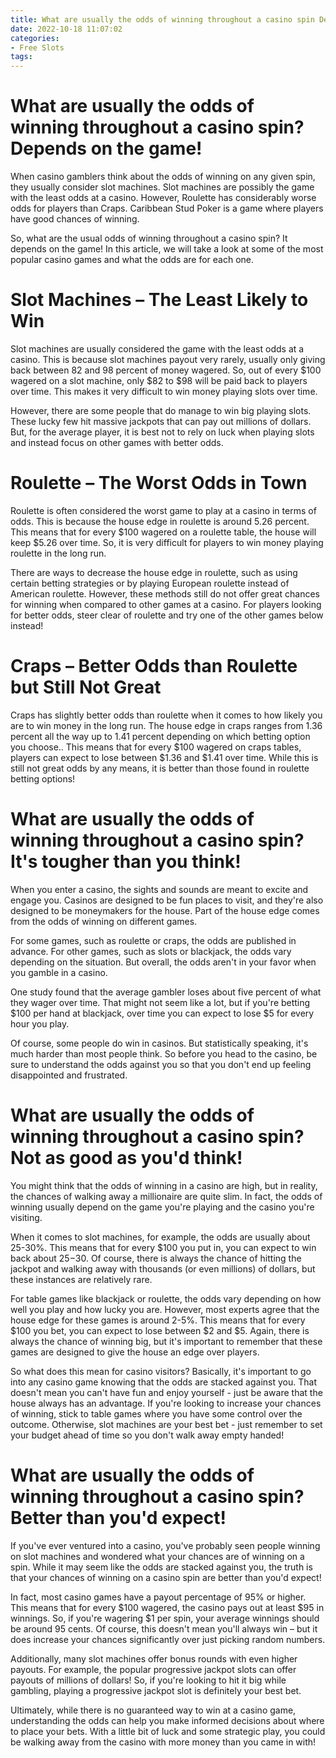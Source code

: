 ```yaml
---
title: What are usually the odds of winning throughout a casino spin Depends on the game!
date: 2022-10-18 11:07:02
categories:
- Free Slots
tags:
---
```



#  What are usually the odds of winning throughout a casino spin? Depends on the game!

When casino gamblers think about the odds of winning on any given spin, they usually consider slot machines. Slot machines are possibly the game with the least odds at a casino. However, Roulette has considerably worse odds for players than Craps. Caribbean Stud Poker is a game where players have good chances of winning.

So, what are the usual odds of winning throughout a casino spin? It depends on the game! In this article, we will take a look at some of the most popular casino games and what the odds are for each one.

#   Slot Machines – The Least Likely to Win

Slot machines are usually considered the game with the least odds at a casino. This is because slot machines payout very rarely, usually only giving back between 82 and 98 percent of money wagered. So, out of every $100 wagered on a slot machine, only $82 to $98 will be paid back to players over time. This makes it very difficult to win money playing slots over time.

However, there are some people that do manage to win big playing slots. These lucky few hit massive jackpots that can pay out millions of dollars. But, for the average player, it is best not to rely on luck when playing slots and instead focus on other games with better odds.

#   Roulette – The Worst Odds in Town

Roulette is often considered the worst game to play at a casino in terms of odds. This is because the house edge in roulette is around 5.26 percent. This means that for every $100 wagered on a roulette table, the house will keep $5.26 over time. So, it is very difficult for players to win money playing roulette in the long run.

There are ways to decrease the house edge in roulette, such as using certain betting strategies or by playing European roulette instead of American roulette. However, these methods still do not offer great chances for winning when compared to other games at a casino. For players looking for better odds, steer clear of roulette and try one of the other games below instead!

#   Craps – Better Odds than Roulette but Still Not Great

Craps has slightly better odds than roulette when it comes to how likely you are to win money in the long run. The house edge in craps ranges from 1.36 percent all the way up to 1.41 percent depending on which betting option you choose.. This means that for every $100 wagered on craps tables, players can expect to lose between $1.36 and $1.41 over time. While this is still not great odds by any means, it is better than those found in roulette betting options!

#  What are usually the odds of winning throughout a casino spin? It's tougher than you think!

When you enter a casino, the sights and sounds are meant to excite and engage you. Casinos are designed to be fun places to visit, and they're also designed to be moneymakers for the house. Part of the house edge comes from the odds of winning on different games.

For some games, such as roulette or craps, the odds are published in advance. For other games, such as slots or blackjack, the odds vary depending on the situation. But overall, the odds aren't in your favor when you gamble in a casino.

One study found that the average gambler loses about five percent of what they wager over time. That might not seem like a lot, but if you're betting $100 per hand at blackjack, over time you can expect to lose $5 for every hour you play.

Of course, some people do win in casinos. But statistically speaking, it's much harder than most people think. So before you head to the casino, be sure to understand the odds against you so that you don't end up feeling disappointed and frustrated.

#  What are usually the odds of winning throughout a casino spin? Not as good as you'd think!

You might think that the odds of winning in a casino are high, but in reality, the chances of walking away a millionaire are quite slim. In fact, the odds of winning usually depend on the game you're playing and the casino you're visiting.

When it comes to slot machines, for example, the odds are usually about 25-30%. This means that for every $100 you put in, you can expect to win back about $25-$30. Of course, there is always the chance of hitting the jackpot and walking away with thousands (or even millions) of dollars, but these instances are relatively rare.

For table games like blackjack or roulette, the odds vary depending on how well you play and how lucky you are. However, most experts agree that the house edge for these games is around 2-5%. This means that for every $100 you bet, you can expect to lose between $2 and $5. Again, there is always the chance of winning big, but it's important to remember that these games are designed to give the house an edge over players.

So what does this mean for casino visitors? Basically, it's important to go into any casino game knowing that the odds are stacked against you. That doesn't mean you can't have fun and enjoy yourself - just be aware that the house always has an advantage. If you're looking to increase your chances of winning, stick to table games where you have some control over the outcome. Otherwise, slot machines are your best bet - just remember to set your budget ahead of time so you don't walk away empty handed!

#  What are usually the odds of winning throughout a casino spin? Better than you'd expect!

If you've ever ventured into a casino, you've probably seen people winning on slot machines and wondered what your chances are of winning on a spin. While it may seem like the odds are stacked against you, the truth is that your chances of winning on a casino spin are better than you'd expect!

In fact, most casino games have a payout percentage of 95% or higher. This means that for every $100 wagered, the casino pays out at least $95 in winnings. So, if you're wagering $1 per spin, your average winnings should be around 95 cents. Of course, this doesn't mean you'll always win – but it does increase your chances significantly over just picking random numbers.

 Additionally, many slot machines offer bonus rounds with even higher payouts. For example, the popular progressive jackpot slots can offer payouts of millions of dollars! So, if you're looking to hit it big while gambling, playing a progressive jackpot slot is definitely your best bet.

Ultimately, while there is no guaranteed way to win at a casino game, understanding the odds can help you make informed decisions about where to place your bets. With a little bit of luck and some strategic play, you could be walking away from the casino with more money than you came in with!